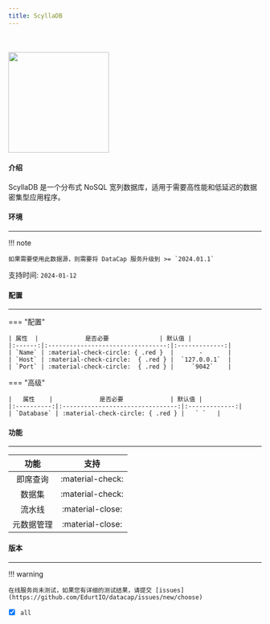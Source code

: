 ```yaml
---
title: ScyllaDB
---
```


<img src="/assets/plugin/scylladb.png" class="connector-logo" style="width: 200px; margin-top: 35px;" />

#### 介绍

ScyllaDB 是一个分布式 NoSQL 宽列数据库，适用于需要高性能和低延迟的数据密集型应用程序。

#### 环境

---

!!! note

    如果需要使用此数据源，则需要将 DataCap 服务升级到 >= `2024.01.1`

支持时间: `2024-01-12`

#### 配置

---

=== "配置"

    | 属性  |             是否必要              | 默认值 |
    |:------:|:---------------------------------:|:-------------:|
    | `Name` | :material-check-circle: { .red }  |       -       |
    | `Host` | :material-check-circle:  { .red } |  `127.0.0.1`  |
    | `Port` | :material-check-circle:  { .red } |     `9042`    |

=== "高级"

    |   属性    |             是否必要             | 默认值 |
    |:----------:|:--------------------------------:|:-------------:|
    | `Database` | :material-check-circle: { .red } |   ` `   |

#### 功能

---

|  功能   |        支持        |
|:-----:|:----------------:|
| 即席查询  | :material-check: |
|  数据集  | :material-check: |
|  流水线  | :material-close: |
| 元数据管理 | :material-close: |

#### 版本

---

!!! warning

    在线服务尚未测试，如果您有详细的测试结果，请提交 [issues](https://github.com/EdurtIO/datacap/issues/new/choose)

- [x] `all`
